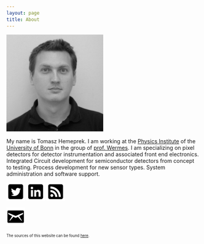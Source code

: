```yaml
---
layout: page
title: About
---
```


<img style="width: 50%; margin-left: auto; margin-right: auto" src="/assets/HemperekTomaszBW.jpg">

My name is Tomasz Hemeprek. I am working at the [Physics Institute](http://www.pi.uni-bonn.de/) of the [University of Bonn](http://www.uni-bonn.de/) in the group of [prof. Wermes](http://pixel.physik.uni-bonn.de/). 
I am specializing on pixel detectors for detector instrumentation and associated front end electronics. Integrated Circuit development for semiconductor detectors from concept to testing. Process development for new sensor types. System administration and software support.


<a style="display:inline-block; vertical-align:bottom;" href="https://twitter.com/themperek"><img  style="margin:0 0 0 0;" src="/public/twitter-3-48.png"/></a>
<a style="display:inline-block; vertical-align:bottom;"  href="http://linkedin.com/in/hemperek"><img  style="margin:0 0 0 0;" src="/public/linkedin-3-48.png"/></a>
<a style="display:inline-block; vertical-align:bottom;"  href="{{ site.url }}/atom.xml"><img  style="margin:0 0 0 0;" src="/public/rss-3-48.png"/></a></p>
<a style="display:inline-block; vertical-align:bottom;" href="http://www.google.com/recaptcha/mailhide/d?k=01ue8EQVOnY7FC_62fB9iv7w==&amp;c=mQZH1l59N9H8W4jb23TydPSB_9ZHRRAHDhv4ZgZMlVE=" onclick="window.open('http://www.google.com/recaptcha/mailhide/d?k\07501ue8EQVOnY7FC_62fB9iv7w\75\75\46c\75mQZH1l59N9H8W4jb23TydPSB_9ZHRRAHDhv4ZgZMlVE\075', '', 'toolbar=0,scrollbars=0,location=0,statusbar=0,menubar=0,resizable=0,width=500,height=300'); return false;" title="Reveal this e-mail address"><img style="margin:0 0 0 0;" src="/public/email-3-48.png"></a>

<sub><sup>The sources of this website can be found [here](https://github.com/themperek/themperek.github.io).</sup></sub>
